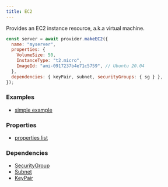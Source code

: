 ```yaml
---
title: EC2
---
```


Provides an EC2 instance resource, a.k.a virtual machine.

```js
const server = await provider.makeEC2({
  name: "myserver",
  properties: {
    VolumeSize: 50,
    InstanceType: "t2.micro",
    ImageId: "ami-0917237b4e71c5759", // Ubuntu 20.04
  },
  dependencies: { keyPair, subnet, securityGroups: { sg } },
});
```

### Examples

- [simple example](https://github.com/FredericHeem/grucloud/blob/master/examples/aws/iac.js#L57)

### Properties

- [properties list](https://docs.aws.amazon.com/AWSJavaScriptSDK/latest/AWS/EC2.html#runInstances-property)

### Dependencies

- [SecurityGroup](./SecurityGroup)
- [Subnet](./Subnet)
- [KeyPair](./KeyPair)

